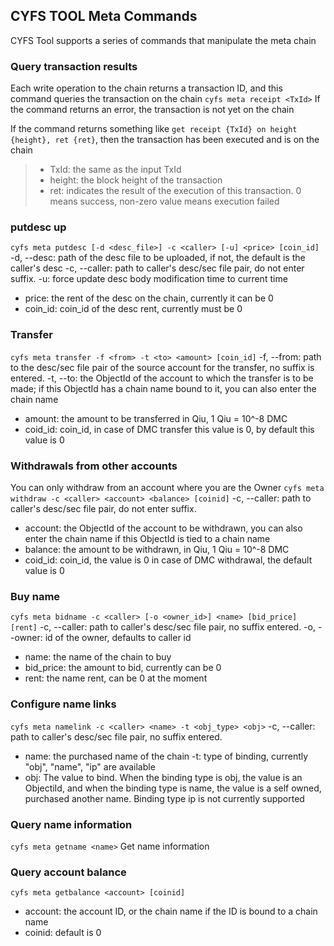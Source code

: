 ## CYFS TOOL Meta Commands
CYFS Tool supports a series of commands that manipulate the meta chain

### Query transaction results
Each write operation to the chain returns a transaction ID, and this command queries the transaction on the chain
`cyfs meta receipt <TxId>`
If the command returns an error, the transaction is not yet on the chain

If the command returns something like `get receipt {TxId} on height {height}, ret {ret}`, then the transaction has been executed and is on the chain
> - TxId: the same as the input TxId
> - height: the block height of the transaction
> - ret: indicates the result of the execution of this transaction. 0 means success, non-zero value means execution failed
### putdesc up
`cyfs meta putdesc [-d <desc_file>] -c <caller> [-u] <price> [coin_id]`
-d, --desc: path of the desc file to be uploaded, if not, the default is the caller's desc
-c, --caller: path to caller's desc/sec file pair, do not enter suffix.
-u: force update desc body modification time to current time
- price: the rent of the desc on the chain, currently it can be 0
- coin_id: coin_id of the desc rent, currently must be 0
### Transfer
`cyfs meta transfer -f <from> -t <to> <amount> [coin_id]`
-f, --from: path to the desc/sec file pair of the source account for the transfer, no suffix is entered.
-t, --to: the ObjectId of the account to which the transfer is to be made; if this ObjectId has a chain name bound to it, you can also enter the chain name
- amount: the amount to be transferred in Qiu, 1 Qiu = 10^-8 DMC
- coid_id: coin_id, in case of DMC transfer this value is 0, by default this value is 0
### Withdrawals from other accounts
You can only withdraw from an account where you are the Owner
`cyfs meta withdraw -c <caller> <account> <balance> [coinid]`
-c, --caller: path to caller's desc/sec file pair, do not enter suffix.
- account: the ObjectId of the account to be withdrawn, you can also enter the chain name if this ObjectId is tied to a chain name
- balance: the amount to be withdrawn, in Qiu, 1 Qiu = 10^-8 DMC
- coid_id: coin_id, the value is 0 in case of DMC withdrawal, the default value is 0
### Buy name
`cyfs meta bidname -c <caller> [-o <owner_id>] <name> [bid_price] [rent]`
-c, --caller: path to caller's desc/sec file pair, no suffix entered.
-o, --owner: id of the owner, defaults to caller id
- name: the name of the chain to buy
- bid_price: the amount to bid, currently can be 0
- rent: the name rent, can be 0 at the moment
### Configure name links
`cyfs meta namelink -c <caller> <name> -t <obj_type> <obj>`
-c, --caller: path to caller's desc/sec file pair, no suffix entered.
- name: the purchased name of the chain
-t: type of binding, currently "obj", "name", "ip" are available
- obj: The value to bind. When the binding type is obj, the value is an ObjectiId, and when the binding type is name, the value is a self owned, purchased another name. Binding type ip is not currently supported
### Query name information
`cyfs meta getname <name>`
Get name information
### Query account balance
`cyfs meta getbalance <account> [coinid]`
- account: the account ID, or the chain name if the ID is bound to a chain name
- coinid: default is 0